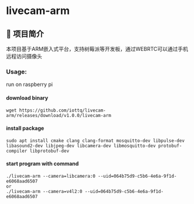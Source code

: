 # livecam-arm


## 🧠 项目简介
本项目基于ARM嵌入式平台，支持树莓派等开发板，通过WEBRTC可以通过手机远程访问摄像头 



### Usage:
run on raspberry pi <br>

#### download binary
```
wget https://github.com/iottq/livecam-arm/releases/download/v1.0.0/livecam-arm
```

#### install package
`sudo apt install cmake clang clang-format mosquitto-dev libpulse-dev libasound2-dev libjpeg-dev libcamera-dev libmosquitto-dev protobuf-compiler libprotobuf-dev`


#### start program with command

```
./livecam-arm --camera=libcamera:0 --uid=064b75d9-c5b6-4e6a-9f1d-e6068aad6507
or 
./livecam-arm --camera=v4l2:0 --uid=064b75d9-c5b6-4e6a-9f1d-e6068aad6507
```